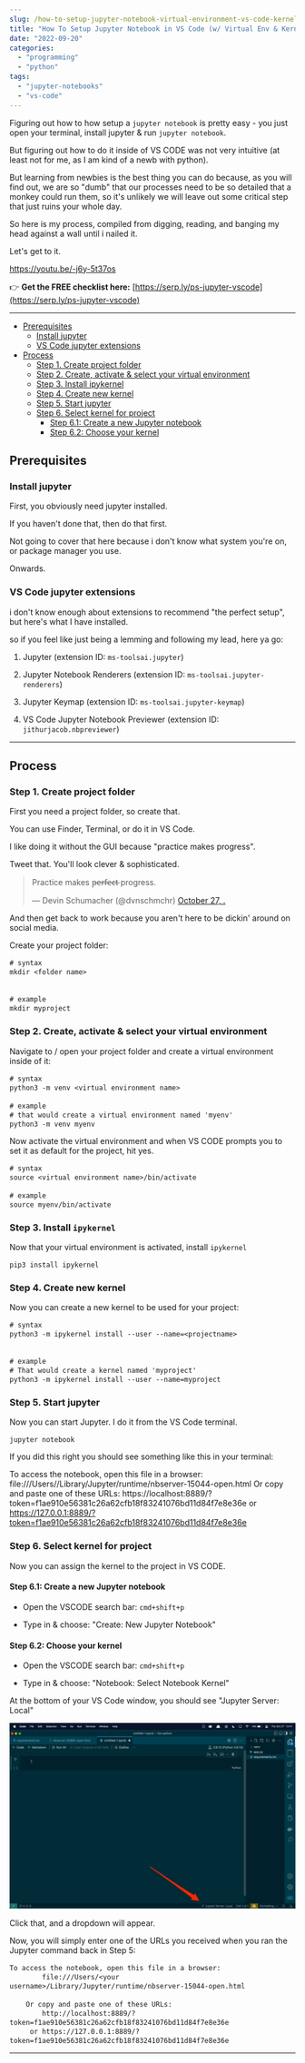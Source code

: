 ```yaml
---
slug: /how-to-setup-jupyter-notebook-virtual-environment-vs-code-kernels/
title: "How To Setup Jupyter Notebook in VS Code (w/ Virtual Env & Kernels)"
date: "2022-09-20"
categories: 
  - "programming"
  - "python"
tags: 
  - "jupyter-notebooks"
  - "vs-code"
---
```


Figuring out how to how setup a `jupyter notebook` is pretty easy - you just open your terminal, install jupyter & run `jupyter notebook`.

But figuring out how to do it inside of VS CODE was not very intuitive (at least not for me, as I am kind of a newb with python).

But learning from newbies is the best thing you can do because, as you will find out, we are so "dumb" that our processes need to be so detailed that a monkey could run them, so it's unlikely we will leave out some critical step that just ruins your whole day.

So here is my process, compiled from digging, reading, and banging my head against a wall until i nailed it.

Let's get to it.

https://youtu.be/-j6y-5t37os

👉 **Get the FREE checklist here:** [https://serp.ly/ps-jupyter-vscode](https://serp.ly/ps-jupyter-vscode)

* * *

- [Prerequisites](#strong-prerequisites-strong)
    - [Install jupyter](#install-jupyter)
    - [VS Code jupyter extensions](#vs-code-jupyter-extensions)
- [Process](#process)
    - [Step 1. Create project folder](#step-1-create-project-folder)
    - [Step 2. Create, activate & select your virtual environment](#step-2-create-activate-amp-select-your-virtual-environment)
    - [Step 3. Install ipykernel](#step-3-install-code-ipykernel-code)
    - [Step 4. Create new kernel](#step-4-create-new-kernel)
    - [Step 5. Start jupyter](#step-5-start-jupyter)
    - [Step 6. Select kernel for project](#step-6-select-kernel-for-project)
        - [Step 6.1: Create a new Jupyter notebook](#step-6-1-create-a-new-jupyter-notebook)
        - [Step 6.2: Choose your kernel](#step-6-2-choose-your-kernel)

## **Prerequisites**

### Install jupyter

First, you obviously need jupyter installed.

If you haven't done that, then do that first.

Not going to cover that here because i don't know what system you're on, or package manager you use.

Onwards.

### VS Code jupyter extensions

i don't know enough about extensions to recommend "the perfect setup", but here's what I have installed.

so if you feel like just being a lemming and following my lead, here ya go:

1. Jupyter (extension ID: `ms-toolsai.jupyter`)

3. Jupyter Notebook Renderers (extension ID: `ms-toolsai.jupyter-renderers`)

5. Jupyter Keymap (extension ID: `ms-toolsai.jupyter-keymap`)

7. VS Code Jupyter Notebook Previewer (extension ID: `jithurjacob.nbpreviewer`)

* * *

## Process

### Step 1. Create project folder

First you need a project folder, so create that.

You can use Finder, Terminal, or do it in VS Code.

I like doing it without the GUI because "practice makes progress".

Tweet that. You'll look clever & sophisticated.

<blockquote class="twitter-tweet"><p lang="es" dir="ltr">Practice makes p̶e̶r̶f̶e̶c̶t̶ progress.</p>— Devin Schumacher (@dvnschmchr) <a href="https://twitter.com/dvnschmchr/status/1585719694010462208?ref_src=twsrc%5Etfw">October 27, .</a></blockquote>
<script async src="https://platform.twitter.com/widgets.js" charset="utf-8"></script>

And then get back to work because you aren't here to be dickin' around on social media.

Create your project folder:

```
# syntax
mkdir <folder name>


# example
mkdir myproject
```

### Step 2. Create, activate & select your virtual environment

Navigate to / open your project folder and create a virtual environment inside of it:

```
# syntax
python3 -m venv <virtual environment name>

# example
# that would create a virtual environment named 'myenv'
python3 -m venv myenv
```

Now activate the virtual environment and when VS CODE prompts you to set it as default for the project, hit yes.

```
# syntax
source <virtual environment name>/bin/activate

# example
source myenv/bin/activate
```

### Step 3. Install `ipykernel`

Now that your virtual environment is activated, install `ipykernel`

```
pip3 install ipykernel
```

### Step 4. Create new kernel

Now you can create a new kernel to be used for your project:

```
# syntax
python3 -m ipykernel install --user --name=<projectname>


# example
# That would create a kernel named 'myproject'
python3 -m ipykernel install --user --name=myproject
```

### Step 5. Start jupyter

Now you can start Jupyter. I do it from the VS Code terminal.

```
jupyter notebook
```

If you did this right you should see something like this in your terminal:

To access the notebook, open this file in a browser:
        file:///Users/<your username>/Library/Jupyter/runtime/nbserver-15044-open.html
    Or copy and paste one of these URLs:
        https://localhost:8889/?token=f1ae910e56381c26a62cfb18f83241076bd11d84f7e8e36e
     or https://127.0.0.1:8889/?token=f1ae910e56381c26a62cfb18f83241076bd11d84f7e8e36e

### Step 6. Select kernel for project

Now you can assign the kernel to the project in VS CODE.

#### Step 6.1: Create a new Jupyter notebook

- Open the VSCODE search bar: `cmd+shift+p`

- Type in & choose: "Create: New Jupyter Notebook"

#### Step 6.2: Choose your kernel

- Open the VSCODE search bar: `cmd+shift+p`

- Type in & choose: "Notebook: Select Notebook Kernel"

At the bottom of your VS Code window, you should see "Jupyter Server: Local"

![](/images/jupyter-server-local-vs-code-1024x665.png)

Click that, and a dropdown will appear.

Now, you will simply enter one of the URLs you received when you ran the Jupyter command back in Step 5:

```
To access the notebook, open this file in a browser:
        file:///Users/<your username>/Library/Jupyter/runtime/nbserver-15044-open.html

    Or copy and paste one of these URLs:
        http://localhost:8889/?token=f1ae910e56381c26a62cfb18f83241076bd11d84f7e8e36e
     or https://127.0.0.1:8889/?token=f1ae910e56381c26a62cfb18f83241076bd11d84f7e8e36e
```

* * *
